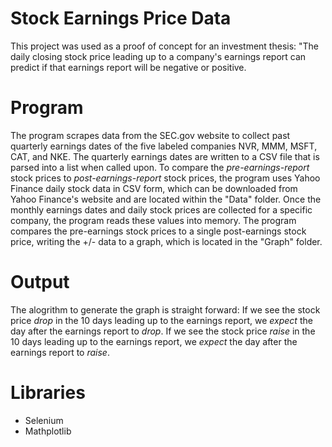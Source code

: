 # Stock Earnings Price Data 

This project was used as a proof of concept for an investment thesis: "The daily closing stock price leading up to a company's earnings report can predict if that earnings report will be negative or positive. 

# Program 

The program scrapes data from the SEC.gov website to collect past quarterly earnings dates of the five labeled companies NVR, MMM, MSFT, CAT, and NKE.  The quarterly earnings dates are written to a CSV file that is parsed into a list when called upon. To compare the *pre-earnings-report* stock prices to *post-earnings-report* stock prices, the program uses Yahoo Finance daily stock data in CSV form, which can be downloaded from Yahoo Finance's website and are located within the "Data" folder.  Once the monthly earnings dates and daily stock prices are collected for a specific company, the program reads these values into memory. The program compares the pre-earnings stock prices to a single post-earnings stock price, writing the +/- data to a graph, which is located in the "Graph" folder. 

# Output 

The alogrithm to generate the graph is straight forward: If we see the stock price *drop* in the 10 days leading up to the earnings report, we *expect* the day after the earnings report to *drop*. If we see the stock price *raise* in the 10 days leading up to the earnings report, we *expect* the day after the earnings report to *raise*. 

# Libraries 
- Selenium 
- Mathplotlib
